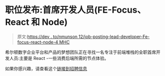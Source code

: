 # 职位发布:首席开发人员(FE-Focus、React 和 Node)

> 原文:[https://dev . to/nmunson 12/job-posting-lead-developer-Fe-focus-react-node-4 MHC](https://dev.to/nmunson12/job-posting-lead-developer-fe-focus-react--node-4mhc)

希尔顿数字企业平台和产品的梦想团队正在寻找一名专注于前端堆栈的全职首席开发人员:主要是 React -一些消费后端所需的节点体验。

如果你感兴趣，请查看这个[链接到招聘信息](https://jobs.hilton.com/job/Lead-Front-end-Developer/J3V3SK6940D4BG75YCP)